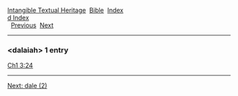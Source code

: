 [Intangible Textual Heritage](../../index)  [Bible](../index) 
[Index](index)   
[d Index](_d_)  
  [Previous](c02803)  [Next](c02805) 

------------------------------------------------------------------------

### &lt;dalaiah&gt; 1 entry

[Ch1 3:24](../kjv/ch1003.htm#024)  

------------------------------------------------------------------------

[Next: dale (2)](c02805)
